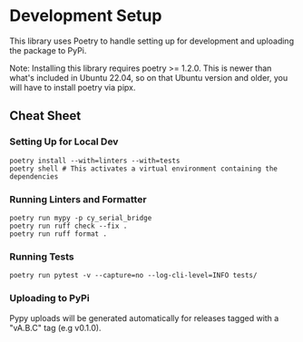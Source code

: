 # Development Setup

This library uses Poetry to handle setting up for development and uploading the package to PyPi.

Note: Installing this library requires poetry >= 1.2.0. This is newer than what's included in Ubuntu 22.04, so on
that Ubuntu version and older, you will have to install poetry via pipx.

## Cheat Sheet

### Setting Up for Local Dev
```shell
poetry install --with=linters --with=tests
poetry shell # This activates a virtual environment containing the dependencies
```

### Running Linters and Formatter
```shell
poetry run mypy -p cy_serial_bridge
poetry run ruff check --fix .
poetry run ruff format .
```

### Running Tests
```shell
poetry run pytest -v --capture=no --log-cli-level=INFO tests/
```

### Uploading to PyPi
Pypy uploads will be generated automatically for releases tagged with a "vA.B.C" tag (e.g v0.1.0).
